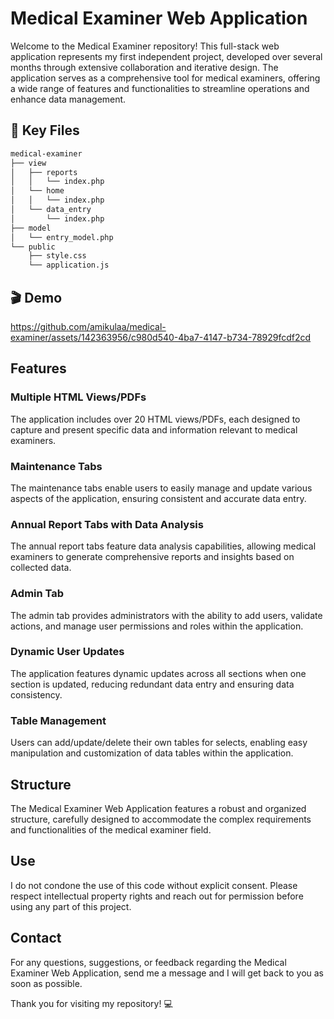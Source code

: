 # Medical Examiner Web Application

Welcome to the Medical Examiner repository! This full-stack web application represents my first independent project, developed over several months through extensive collaboration and iterative design. The application serves as a comprehensive tool for medical examiners, offering a wide range of features and functionalities to streamline operations and enhance data management.
 
## 📌 Key Files
```md
medical-examiner
├── view
│   ├── reports
│   │   └── index.php
│   └── home
│   │   └── index.php
│   └── data_entry
│       └── index.php
├── model
│   └── entry_model.php
└── public
    ├── style.css
    └── application.js
```

## 🎬 Demo
https://github.com/amikulaa/medical-examiner/assets/142363956/c980d540-4ba7-4147-b734-78929fcdf2cd

## Features

### Multiple HTML Views/PDFs
The application includes over 20 HTML views/PDFs, each designed to capture and present specific data and information relevant to medical examiners.

### Maintenance Tabs
The maintenance tabs enable users to easily manage and update various aspects of the application, ensuring consistent and accurate data entry.

### Annual Report Tabs with Data Analysis
The annual report tabs feature data analysis capabilities, allowing medical examiners to generate comprehensive reports and insights based on collected data.

### Admin Tab
The admin tab provides administrators with the ability to add users, validate actions, and manage user permissions and roles within the application.

### Dynamic User Updates
The application features dynamic updates across all sections when one section is updated, reducing redundant data entry and ensuring data consistency.

### Table Management
Users can add/update/delete their own tables for selects, enabling easy manipulation and customization of data tables within the application.

## Structure
The Medical Examiner Web Application features a robust and organized structure, carefully designed to accommodate the complex requirements and functionalities of the medical examiner field.

## Use
I do not condone the use of this code without explicit consent. Please respect intellectual property rights and reach out for permission before using any part of this project.

## Contact
For any questions, suggestions, or feedback regarding the Medical Examiner Web Application, send me a message and I will get back to you as soon as possible.

Thank you for visiting my repository! 💻
